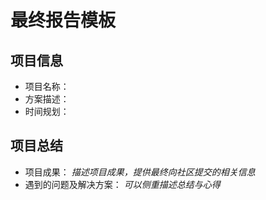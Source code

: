 # 最终报告模板

## 项目信息

- 项目名称：
- 方案描述：
- 时间规划：

## 项目总结

- 项目成果：
  *描述项目成果，提供最终向社区提交的相关信息*
- 遇到的问题及解决方案：
  *可以侧重描述总结与心得*

